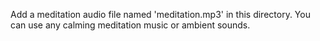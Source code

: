 Add a meditation audio file named 'meditation.mp3' in this directory.
You can use any calming meditation music or ambient sounds.